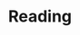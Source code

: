 ---
title: "Reading"
description: "What I am currentling reading, or have read."
type: reading
menu:
  main:
    name: "Reading"
    title: "Reading"
    identifier: "reading"
    url: "/reading/"
    weight: 120
---